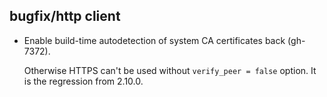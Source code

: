 ## bugfix/http client

* Enable build-time autodetection of system CA certificates back (gh-7372).

  Otherwise HTTPS can't be used without `verify_peer = false` option. It is the
  regression from 2.10.0.
